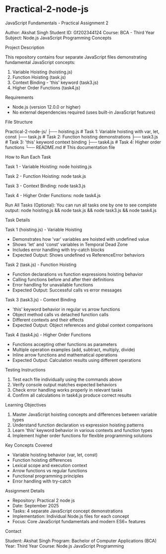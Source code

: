 # Practical-2-node-js
JavaScript Fundamentals - Practical Assignment 2

Author: Akshat Singh
Student ID: Gf202344124
Course: BCA - Third Year
Subject: Node.js JavaScript Programming Concepts

Project Description

This repository contains four separate JavaScript files demonstrating fundamental JavaScript concepts:
1. Variable Hoisting (hoisting.js)
2. Function Hoisting (task.js)
3. Context Binding - 'this' keyword (task3.js)
4. Higher Order Functions (task4.js)

Requirements

- Node.js (version 12.0.0 or higher)
- No external dependencies required (uses built-in JavaScript features)

File Structure

Practical-2-node-js/
├── hoisting.js        # Task 1: Variable hoisting with var, let, const
├── task.js            # Task 2: Function hoisting demonstrations
├── task3.js           # Task 3: 'this' keyword context binding
├── task4.js           # Task 4: Higher order functions
└── README.md          # This documentation file

How to Run Each Task

Task 1 - Variable Hoisting:
   node hoisting.js

Task 2 - Function Hoisting:
   node task.js

Task 3 - Context Binding:
   node task3.js

Task 4 - Higher Order Functions:
   node task4.js

Run All Tasks (Optional):
You can run all tasks one by one to see complete output:
   node hoisting.js && node task.js && node task3.js && node task4.js

Task Details

Task 1 (hoisting.js) - Variable Hoisting
- Demonstrates how 'var' variables are hoisted with undefined value
- Shows 'let' and 'const' variables in Temporal Dead Zone
- Includes error handling with try-catch blocks
- Expected Output: Shows undefined vs ReferenceError behaviors

Task 2 (task.js) - Function Hoisting
- Function declarations vs function expressions hoisting behavior
- Calling functions before and after their definitions
- Error handling for unavailable functions
- Expected Output: Successful calls vs error messages

Task 3 (task3.js) - Context Binding
- 'this' keyword behavior in regular vs arrow functions
- Object method calls vs detached function calls
- Different contexts and their effects
- Expected Output: Object references and global context comparisons

Task 4 (task4.js) - Higher Order Functions
- Functions accepting other functions as parameters
- Multiple operation examples (add, subtract, multiply, divide)
- Inline arrow functions and mathematical operations
- Expected Output: Calculation results using different operations

Testing Instructions

1. Test each file individually using the commands above
2. Verify console output matches expected behaviors
3. Check error handling works properly in relevant tasks
4. Confirm all calculations in task4.js produce correct results

Learning Objectives

1. Master JavaScript hoisting concepts and differences between variable types
2. Understand function declaration vs expression hoisting patterns
3. Learn 'this' keyword behavior in various contexts and function types
4. Implement higher order functions for flexible programming solutions

Key Concepts Covered

- Variable hoisting behavior (var, let, const)
- Function hoisting differences
- Lexical scope and execution context
- Arrow functions vs regular functions
- Functional programming principles
- Error handling with try-catch

Assignment Details

- Repository: Practical 2 node js
- Date: September 2025
- Tasks: 4 separate JavaScript concept demonstrations
- Implementation: Individual Node.js files for each concept
- Focus: Core JavaScript fundamentals and modern ES6+ features

Contact

Student: Akshat Singh
Program: Bachelor of Computer Applications (BCA)
Year: Third Year
Course: Node.js JavaScript Programming
